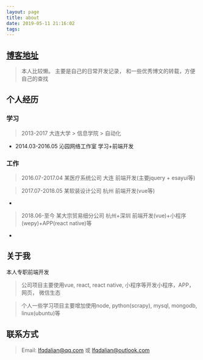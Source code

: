 ```yaml
---
layout: page
title: about
date: 2019-05-11 21:16:02
tags:
---
```

## [博客地址](http://blog.afacode.top)
> 本人比较懒。
主要是自己的日常开发记录， 和一些优秀博文的转载，方便自己的查找

## 个人经历
### 学习
> 2013-2017 大连大学 > 信息学院 > 自动化
- 2014.03-2016.05    沁园网络工作室 学习+前端开发
### 工作
> 2016.07-2017.04 某医疗系统公司 大连 前端开发(主要jquery + esayui等)

> 2017.07-2018.05 某软装设计公司 杭州 前端开发(vue等)
- 
> 2018.06-至今 某大宗贸易细分公司 杭州+深圳 前端开发(vue)+小程序(wepy)+APP(react native)等
- 

## 关于我
本人专职前端开发
> 公司项目主要使用vue, react, react native, 小程序等开发小程序，APP，网页， 微信生态

> 个人一些学习项目主要增加使用node, python(scrapy), mysql, mongodb, linux(ubuntu)等

## 联系方式
> Email: lfqdalian@qq.com 或 lfqdalian@outlook.com
